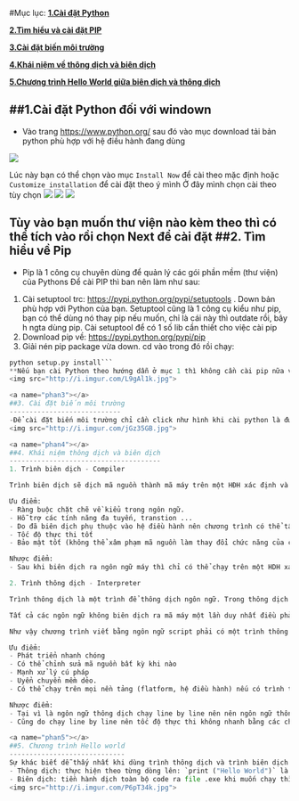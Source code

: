 #Mục lục:
[**1.Cài đặt Python**](#phan1)

[**2.Tìm hiểu và cài đặt PIP**](#phan2)

[**3.Cài đặt biến môi trường**](#phan3)

[**4.Khái niệm về thông dịch và biên dịch**](#phan4)

[**5.Chương trình Hello World giữa biên dịch và thông dịch**](#phan5)

<a name="phan1"></a>
##1.Cài đặt Python đối với windown
----------------------------------
- Vào trang https://www.python.org/ sau đó vào mục download tải bản python phù hợp với hệ điều hành đang dùng
<img src="http://i.imgur.com/GARKce8.jpg">

Lúc này bạn có thể chọn vào mục `Install Now` để cài theo mặc định hoặc `Customize installation` để cài đặt theo ý mình
Ở đây mình chọn cài theo tùy chọn
<img src="http://i.imgur.com/vg8J4wG.jpg">
<img src="http://i.imgur.com/Jr0b10N.jpg">
<img src="http://i.imgur.com/UB69DdM.jpg">

Tùy vào bạn muốn thư viện nào kèm theo thì có thể tích vào rồi chọn Next để cài đặt
<a name="phan2"></a>
##2. Tìm hiểu về Pip
--------------------
- Pip là 1 công cụ chuyên dùng để quản lý các gói phần mềm (thư viện) của Pythons
Để cài PIP thì ban nên làm như sau:
1. Cài setuptool trc: https://pypi.python.org/pypi/setuptools . Down bản phù hợp với Python của bạn. Setuptool cũng là 1 công cụ kiểu như pip, bạn có thể dùng nó thay pip nếu muốn, chỉ là cái này thì outdate rồi, bây h ngta dùng pip. Cài setuptool để có 1 số lib cần thiết cho việc cài pip
2. Download pip về: https://pypi.python.org/pypi/pip
3. Giải nén pip package vừa down. cd vào trong đó rồi chạy:
```python setup.py build
python setup.py install```
**Nếu bạn cài Python theo hướng dẫn ở mục 1 thì không cần cài pip nữa vì đã có mục cài sẵn cho mình**
<img src="http://i.imgur.com/L9gAl1k.jpg">

<a name="phan3"></a>
##3. Cài đặt biến môi trường
----------------------------
-Để cài đặt biến môi trường chỉ cần click như hình khi cài python là được.
<img src="http://i.imgur.com/jGz35GB.jpg">

<a name="phan4"></a>
##4. Khái niệm thông dịch và biên dịch
--------------------------------------
1. Trình biên dịch - Compiler

Trình biên dịch sẽ dịch mã nguồn thành mã máy trên một HĐH xác định và chỉ chạy trên hệ điều hành đó, do đó các chương trình được biên dịch sẽ phụ thuộc nhiều vào nền tảng và hệ điều hành

Ưu điểm:
- Ràng buộc chặt chẽ về kiểu trong ngôn ngữ.
- Hỗ trợ các tính năng đa tuyến, transtion ...
- Do đã biên dịch phụ thuộc vào hệ điều hành nên chương trình có thể tận dụng toàn bộ các tính năng đặc trưng của HĐH
- Tốc độ thực thi tốt
- Bảo mật tốt (không thể xâm phạm mã nguồn làm thay đổi chức năng của chương trình)

Nhược điểm:
- Sau khi biên dịch ra ngôn ngữ máy thì chỉ có thể chạy trên một HDH xác định.

2. Trình thông dịch - Interpreter

Trình thông dịch là một trình để thông dịch ngôn ngữ. Trong thông dịch mã nguồn của chương trình không được dịch trước thành ngôn ngữ máy, mà khi chạy chương trình mã nguồn mới được dịch và thực thi từng dòng lệnh 1. 

Tất cả các ngôn ngữ không biên dịch ra mã máy một lần duy nhất điều phải sử dụng trình thông dịch (PHP, WScripts, Perl, Linux Shell, Python....). Các ngôn ngữ theo trình thông dịch thường được gọi là script (kịch bản)

Như vậy chương trình viết bằng ngôn ngữ script phải có một trình thông dịch kèm theo khi chạy chương trình. 

Ưu điểm:
- Phát triển nhanh chóng
- Có thể chỉnh sửa mã nguồn bất kỳ khi nào
- Mạnh xử lý cú pháp 
- Uyển chuyển mềm dẻo.
- Có thể chạy trên mọi nền tảng (flatform, hệ điều hành) nếu có trình thông dịch tương ứng, tại vì không phải là ngôn ngữ máy(chỉ là file văn bản) nên không bị phụ thuộc vào HĐH. tiêu biểu là Perl, PHP, Python

Nhược điểm:
- Tại vì là ngôn ngữ thông dịch chạy line by line nên nên ngôn ngữ thông dịch không hỗ trợ đa luồn (multi thread), giao dịch (transaction)
- Cũng do chạy line by line nên tốc độ thực thi không nhanh bằng các chương trình viết bằng ngôn ngữ biên dịch (C, C++, VB...) đã chuyên trực tiếp ra ngôn ngữ máy.

<a name="phan5"></a>
##5. Chương trình Hello world
-----------------------------
Sự khác biết dễ thấy nhất khi dùng trình thông dịch và trình biên dịch (ở đây là Python và C) là
- Thông dịch: thực hiện theo từng dòng lên: `print ("Hello World")` là đã in ra màn hình kết quả `Hello World`
- Biên dịch: tiền hành dịch toàn bộ code ra file .exe khi muốn chạy thì phải chạy file exe đó dù cũng chỉ là 1 dòng code `printf("Hello World");` mà thôi
<img src="http://i.imgur.com/P6pT34k.jpg">
